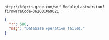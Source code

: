 `http://kfgrih.gree.com/wifiModule/Lastversion?firmwareCode=362001069021`

```json
{
  "r": 500,
  "msg": "Database operation failed."
}
```
